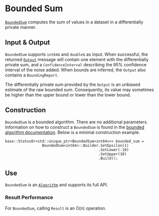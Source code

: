 
# Bounded Sum

[`BoundedSum`](https://github.com/google/differential-privacy/blob/main/cc/algorithms/bounded-sum.h)
computes the sum of values in a dataset in a differentially private manner.

## Input & Output

`BoundedSum` supports `int64`s and `double`s as input. When successful, the
returned [`Output`](../protos.md) message will contain one element with
the differentially private sum, and a `ConfidenceInterval` describing the 95%
confidence interval of the noise added. When bounds are inferred, the `Output`
also contains a `BoundingReport`.

The differentially private sum provided by the `Output` is an unbiased estimate
of the raw bounded sum. Consequently, its value may sometimes be higher than the
upper bound or lower than the lower bound.

## Construction

`BoundedSum` is a bounded algorithm. There are no additional parameters.
Information on how to construct a `BoundedSum` is found in the
[bounded algorithm documentation](bounded-algorithm.md). Below is a minimal
construction example.

```
base::StatusOr<std::unique_ptr<BoundedSum<int64>>> bounded_sum =
                 BoundedSum<int64>::Builder.SetEpsilon(1)
                                           .SetLower(-10)
                                           .SetUpper(10)
                                           .Build();
```

## Use

`BoundedSum` is an [`Algorithm`](algorithm.md) and supports its full API.

### Result Performance

For `BoundedSum`, calling `Result` is an O(n) operation.
